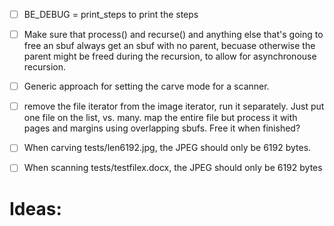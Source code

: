 - [ ] BE_DEBUG = print_steps to print the steps
- [ ] Make sure that process() and recurse() and anything else that's
  going to free an sbuf always get an sbuf with no parent, becuase
  otherwise the parent might be freed during the recursion, to allow
  for asynchronouse recursion.
- [ ] Generic approach for setting the carve mode for a scanner.
- [ ] remove the file iterator from the image iterator, run it separately.
      Just put one file on the list, vs. many.
      map the entire file but process it with pages and margins using overlapping sbufs. Free it when finished?

- [ ] When carving tests/len6192.jpg, the JPEG should only be 6192 bytes.
- [ ] When scanning tests/testfilex.docx, the JPEG should only be 6192 bytes

# Ideas:
